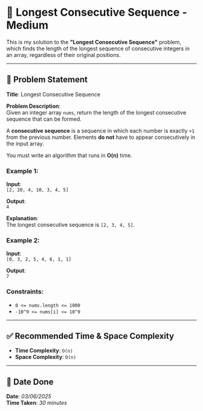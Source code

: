 # 🧮 Longest Consecutive Sequence - Medium

This is my solution to the **"Longest Consecutive Sequence"** problem, which finds the length of the longest sequence of consecutive integers in an array, regardless of their original positions.

---

## 📌 Problem Statement

**Title**: Longest Consecutive Sequence

**Problem Description**:  
Given an integer array `nums`, return the length of the longest consecutive sequence that can be formed.

A **consecutive sequence** is a sequence in which each number is exactly `+1` from the previous number. Elements **do not** have to appear consecutively in the input array.

You must write an algorithm that runs in **O(n)** time.

### Example 1:
**Input**:  
`[2, 20, 4, 10, 3, 4, 5]`

**Output**:  
`4`

**Explanation**:  
The longest consecutive sequence is `[2, 3, 4, 5]`.

### Example 2:
**Input**:  
`[0, 3, 2, 5, 4, 6, 1, 1]`

**Output**:  
`7`

### Constraints:
- `0 <= nums.length <= 1000`
- `-10^9 <= nums[i] <= 10^9`

---

## ✅ Recommended Time & Space Complexity

- **Time Complexity**: `O(n)`
- **Space Complexity**: `O(n)`

---

## 📅 Date Done

**Date**: *03/06/2025*  
**Time Taken**: *30 minutes*
